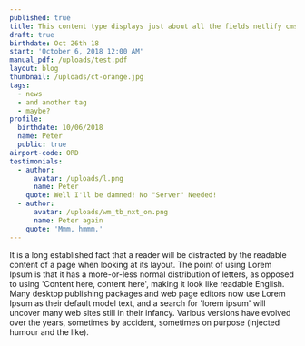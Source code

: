 ```yaml
---
published: true
title: This content type displays just about all the fields netlify cms offers
draft: true
birthdate: Oct 26th 18
start: 'October 6, 2018 12:00 AM'
manual_pdf: /uploads/test.pdf
layout: blog
thumbnail: /uploads/ct-orange.jpg
tags:
  - news
  - and another tag
  - maybe?
profile:
  birthdate: 10/06/2018
  name: Peter
  public: true
airport-code: ORD
testimonials:
  - author:
      avatar: /uploads/l.png
      name: Peter
    quote: Well I'll be damned! No "Server" Needed!
  - author:
      avatar: /uploads/wm_tb_nxt_on.png
      name: Peter again
    quote: 'Mmm, hmmm.'
---
```

It is a long established fact that a reader will be distracted by the readable content of a page when looking at its layout. The point of using Lorem Ipsum is that it has a more-or-less normal distribution of letters, as opposed to using 'Content here, content here', making it look like readable English. Many desktop publishing packages and web page editors now use Lorem Ipsum as their default model text, and a search for 'lorem ipsum' will uncover many web sites still in their infancy. Various versions have evolved over the years, sometimes by accident, sometimes on purpose (injected humour and the like).
